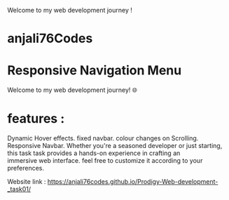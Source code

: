 Welcome to my web development journey !
# anjali76Codes 
# Responsive Navigation Menu 
Welcome to my web development journey! 🌐 
# features :
  Dynamic Hover effects.
  fixed navbar.
  colour changes on Scrolling.
  Responsive Navbar.
  Whether you're a seasoned developer or just starting, this task task provides a
  hands-on experience in crafting an immersive web interface.
 feel free to customize it according to your preferences.

Website link : https://anjali76codes.github.io/Prodigy-Web-development-_task01/
 



